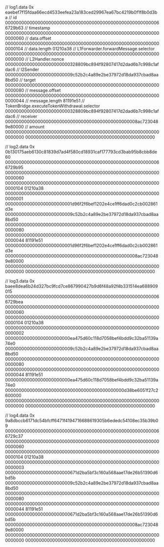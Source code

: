 
// log1.data
0x
eaebef7f15fdaa66ecd4533eefea23a183ced29967ea67bc4219b0f1f8b0d3ba // id
0000000000000000000000000000000000000000000000000000000066729b63 // timestamp
0000000000000000000000000000000000000000000000000000000000000060 // data.offset
0000000000000000000000000000000000000000000000000000000000000104 // data.length
01210a38                                                         // L1Forwarder.forwardMessage.selector
0000000000000000000000000000000000000000000000000000000000000000 // L2Handler.nonce
000000000000000000000000328809bc894f92807417d2dad6b7c998c1afdac6 // l2Sender
0000000000000000000000009c52b2c4a89e2be37972d18da937cbad8aa8bd50 // target
0000000000000000000000000000000000000000000000000000000000000080 // message.offset
0000000000000000000000000000000000000000000000000000000000000044 // message.length
81191e51                                                         // TokenBridge.executeTokenWithdrawal.selector
000000000000000000000000328809bc894f92807417d2dad6b7c998c1afdac6 // receiver
0000000000000000000000000000000000000000000000008ac7230489e80000 // amount
0000000000000000000000000000000000000000000000000000000000000000
000000000000000000000000000000000000000000000000


// log2.data
0x
0b130175aeb6130c81839d7ad4f580cd18931caf177793cd3bab95b8cbb8de60
0000000000000000000000000000000000000000000000000000000066729b95
0000000000000000000000000000000000000000000000000000000000000060
0000000000000000000000000000000000000000000000000000000000000104
01210a38
0000000000000000000000000000000000000000000000000000000000000001
0000000000000000000000001d96f2f6bef1202e4ce1ff6dad0c2cb002861d3e
0000000000000000000000009c52b2c4a89e2be37972d18da937cbad8aa8bd50
0000000000000000000000000000000000000000000000000000000000000080
0000000000000000000000000000000000000000000000000000000000000044
81191e51
0000000000000000000000001d96f2f6bef1202e4ce1ff6dad0c2cb002861d3e
0000000000000000000000000000000000000000000000008ac7230489e80000
0000000000000000000000000000000000000000000000000000000000000000
000000000000000000000000000000000000000000000000


// log3.data
0x
baee8dea6b24d327bc9fcd7ce867990427b9d6f48a92f4b331514ea688909015
0000000000000000000000000000000000000000000000000000000066729bea
0000000000000000000000000000000000000000000000000000000000000060
0000000000000000000000000000000000000000000000000000000000000104
01210a38
0000000000000000000000000000000000000000000000000000000000000002
000000000000000000000000ea475d60c118d7058bef4bdd9c32ba51139a74e0
0000000000000000000000009c52b2c4a89e2be37972d18da937cbad8aa8bd50
0000000000000000000000000000000000000000000000000000000000000080
0000000000000000000000000000000000000000000000000000000000000044
81191e51
000000000000000000000000ea475d60c118d7058bef4bdd9c32ba51139a74e0
00000000000000000000000000000000000000000000d38be6051f27c2600000
0000000000000000000000000000000000000000000000000000000000000000
000000000000000000000000000000000000000000000000


// log4.data
0x
9a8dbccb6171dc54bfcff6471f4194716688619305b6ededc54108ec35b39b09
0000000000000000000000000000000000000000000000000000000066729c37
0000000000000000000000000000000000000000000000000000000000000060
0000000000000000000000000000000000000000000000000000000000000104
01210a38
0000000000000000000000000000000000000000000000000000000000000003
000000000000000000000000671d2ba5bf3c160a568aae17de26b51390d6bd5b
0000000000000000000000009c52b2c4a89e2be37972d18da937cbad8aa8bd50
0000000000000000000000000000000000000000000000000000000000000080
0000000000000000000000000000000000000000000000000000000000000044
81191e51
000000000000000000000000671d2ba5bf3c160a568aae17de26b51390d6bd5b
0000000000000000000000000000000000000000000000008ac7230489e80000
0000000000000000000000000000000000000000000000000000000000000000
000000000000000000000000000000000000000000000000